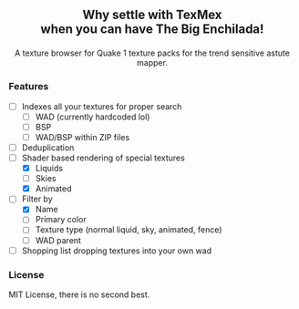 <h2>
 <p align="center">
  Why settle with TexMex<br/>
  when you can have The Big Enchilada!
 </p>
</h2>
<p align="center">
 A texture browser for Quake 1 texture packs for the trend sensitive astute mapper.
</p>

### Features

* [ ] Indexes all your textures for proper search
  * [ ] WAD (currently hardcoded lol)
  * [ ] BSP
  * [ ] WAD/BSP within ZIP files
* [ ] Deduplication
* [ ] Shader based rendering of special textures
  * [x] Liquids
  * [ ] Skies
  * [x] Animated
* [ ] Filter by
  * [x] Name
  * [ ] Primary color
  * [ ] Texture type (normal liquid, sky, animated, fence)
  * [ ] WAD parent
* [ ] Shopping list dropping textures into your own wad

### License

MIT License, there is no second best.
